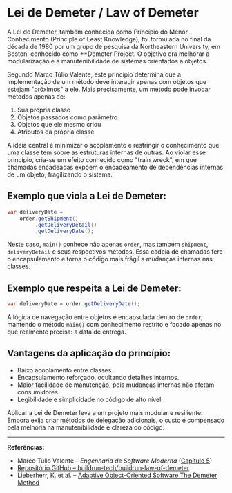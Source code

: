 # Lei de Demeter / Law of Demeter

A Lei de Demeter, também conhecida como Princípio do Menor Conhecimento (Principle of Least Knowledge), foi formulada no final da década de 1980 por um grupo de pesquisa da Northeastern University, em Boston, conhecido como **Demeter Project. O objetivo era melhorar a modularização e a manutenibilidade de sistemas orientados a objetos.

Segundo Marco Túlio Valente, este princípio determina que a implementação de um método deve interagir apenas com objetos que estejam "próximos" a ele. Mais precisamente, um método pode invocar métodos apenas de:

1. Sua própria classe
2. Objetos passados como parâmetro
3. Objetos que ele mesmo criou
4. Atributos da própria classe

A ideia central é minimizar o acoplamento e restringir o conhecimento que uma classe tem sobre as estruturas internas de outras. Ao violar esse princípio, cria-se um efeito conhecido como "train wreck", em que chamadas encadeadas expõem o encadeamento de dependências internas de um objeto, fragilizando o sistema.

## Exemplo que viola a Lei de Demeter:

```java
var deliveryDate =
    order.getShipment()
         .getDeliveryDetail()
         .getDeliveryDate();
```

Neste caso, `main()` conhece não apenas `order`, mas também `shipment`, `deliveryDetail` e seus respectivos métodos. Essa cadeia de chamadas fere o encapsulamento e torna o código mais frágil a mudanças internas nas classes.

## Exemplo que respeita a Lei de Demeter:

```java
var deliveryDate = order.getDeliveryDate();
```

A lógica de navegação entre objetos é encapsulada dentro de `order`, mantendo o método `main()` com conhecimento restrito e focado apenas no que realmente precisa: a data de entrega.

## Vantagens da aplicação do princípio:

* Baixo acoplamento entre classes.
* Encapsulamento reforçado, ocultando detalhes internos.
* Maior facilidade de manutenção, pois mudanças internas não afetam consumidores.
* Legibilidade e simplicidade no código de alto nível.

Aplicar a Lei de Demeter leva a um projeto mais modular e resiliente. Embora exija criar métodos de delegação adicionais, o custo é compensado pela melhoria na manutenibilidade e clareza do código.

---

**Referências:**

* Marco Túlio Valente – *Engenharia de Software Moderna* ([Capítulo 5](https://engsoftmoderna.info/cap5.html))
* [Repositório GitHub – buildrun-tech/buildrun-law-of-demeter](https://github.com/buildrun-tech/buildrun-law-of-demeter)
* Lieberherr, K. et al. – [Adaptive Object-Oriented Software The Demeter Method](https://pubs.dbs.uni-leipzig.de/se/files/Lieberherr1996AdaptiveObjectOriented.pdf)